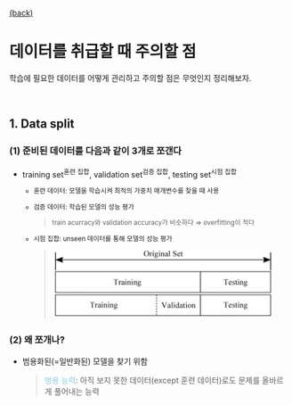 [(back)](https://github.com/DoranLyong/DL_coding_master/tree/master/Self_tutorial/3_learning/MNIST_learning)

# 데이터를 취급할 때 주의할 점 
학습에 필요한 데이터를 어떻게 관리하고 주의할 점은 무엇인지 정리해보자. 

<br/>

## 1. Data split 
### (1) 준비된 데이터를 다음과 같이 3개로 쪼갠다 
* training set<sup>훈련 집합</sup>, validation set<sup>검증 집합</sup>, testing set<sup>시험 집합
    * 훈련 데이터: 모델을 학습시켜 최적의 가중치 매개변수를 찾을 때 사용 
    * 검증 데이터: 학습된 모델의 성능 평가 
        > train acurracy와 validation accuracy가 비슷하다 ⇒ overfitting이 적다 <br/>
    * 시험 집합: unseen 데이터를 통해 모델의 성능 평가 

        > <img src="dataset.png" width=400>

### (2) 왜 쪼개나? 
* 범용화된(=일반화된) 모델을 찾기 위함 
    > <span style="color:skyblue">벙용 능력</span>: 아직 보지 못한 데이터(except 훈련 데이터)로도 문제를 올바르게 풀어내는 능력 
